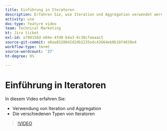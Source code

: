 ```yaml
---
title: Einführung in Iteratoren
description: Erfahren Sie, wie Iteration und Aggregation verwendet werden, und über verschiedene Typen von Iteratoren in [!DNL Adobe Workfront Fusion].
activity: use
doc-type: feature video
team: Technical Marketing
kt: Jira ticket
exl-id: a790156d-e04e-4fd0-b4a3-9c30cfaeaac5
source-git-commit: a0aa8328842d2db1235edc42664eb0b18f4038e4
workflow-type: tm+mt
source-wordcount: '37'
ht-degree: 0%

---
```


# Einführung in Iteratoren

In diesem Video erfahren Sie:

* Verwendung von Iteration und Aggregation
* Die verschiedenen Typen von Iteratoren

>[!VIDEO](https://video.tv.adobe.com/v/335277/?quality=12)

